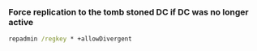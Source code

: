### Force replication to the tomb stoned DC if DC was no longer active

```cmd
repadmin /regkey * +allowDivergent
```